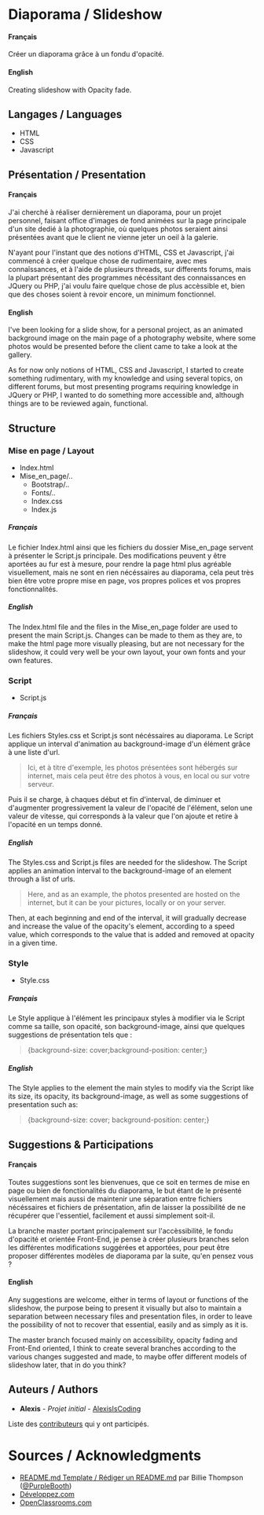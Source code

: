 # Diaporama / Slideshow

#### Français
Créer un diaporama grâce à un fondu d'opacité.

#### English
Creating slideshow with Opacity fade.

## Langages / Languages

- HTML
- CSS
- Javascript

## Présentation / Presentation 

#### Français
J'ai cherché à réaliser dernièrement un diaporama, pour un projet personnel, faisant office d'images de fond animées sur la page principale d'un site dedié à la photographie, où quelques photos seraient ainsi présentées avant que le client ne vienne jeter un oeil à la galerie.

N'ayant pour l'instant que des notions d'HTML, CSS et Javascript, j'ai commencé à créer quelque chose de rudimentaire, avec mes connaîssances, et à l'aide de plusieurs threads, sur differents forums, mais la plupart présentant des programmes nécéssitant des connaissances en JQuery ou PHP, j'ai voulu faire quelque chose de plus accèssible et, bien que des choses soient à revoir encore, un minimum fonctionnel.

#### English
I've been looking for a slide show, for a personal project, as an animated background image on the main page of a photography website, where some photos would be presented before the client came to take a look at the gallery.

As for now only notions of HTML, CSS and Javascript, I started to create something rudimentary, with my knowledge and using several topics, on different forums, but most presenting programs requiring knowledge in JQuery or PHP, I wanted to do something more accessible and, although things are to be reviewed again, functional.

## Structure

### Mise en page / Layout

- Index.html
- Mise_en_page/..
	- Bootstrap/..
	- Fonts/..
	- Index.css
	- Index.js

##### Français
Le fichier Index.html ainsi que les fichiers du dossier Mise_en_page servent à présenter le Script.js principale. Des modifications peuvent y être aportées au fur est à mesure, pour rendre la page html plus agréable visuellement, mais ne sont en rien nécéssaires au diaporama, cela peut très bien être votre propre mise en page, vos propres polices et vos propres fonctionnalités.

##### English
The Index.html file and the files in the Mise_en_page folder are used to present the main Script.js. Changes can be made to them as they are, to make the html page more visually pleasing, but are not necessary for the slideshow, it could very well be your own layout, your own fonts and your own features.

### Script

- Script.js

##### Français
Les fichiers Styles.css et Script.js sont nécéssaires au diaporama. Le Script applique un interval d'animation au background-image d'un élément grâce à une liste d'url.

> Ici, et à titre d'exemple, les photos présentées sont hébergés sur internet, mais cela peut être des photos à vous, en local ou sur votre serveur.

Puis il se charge, à chaques début et fin d'interval, de diminuer et d'augmenter progressivement la valeur de l'opacité de l'élément, selon une valeur de vitesse, qui corresponds à la valeur que l'on ajoute et retire à l'opacité en un temps donné.

##### English
The Styles.css and Script.js files are needed for the slideshow. The Script applies an animation interval to the background-image of an element through a list of urls.

> Here, and as an example, the photos presented are hosted on the internet, but it can be your pictures, locally or on your server.

Then, at each beginning and end of the interval, it will gradually decrease and increase the value of the opacity's element, according to a speed value, which corresponds to the value that is added and removed at opacity in a given time.

### Style

- Style.css

##### Français
Le Style applique à l'élément les principaux styles à modifier via le Script comme sa taille, son opacité, son background-image, ainsi que quelques suggestions de présentation tels que :

> {background-size: cover;background-position: center;}

##### English
The Style applies to the element the main styles to modify via the Script like its size, its opacity, its background-image, as well as some suggestions of presentation such as:

> {background-size: cover; background-position: center;}

## Suggestions & Participations

#### Français
Toutes suggestions sont les bienvenues, que ce soit en termes de mise en page ou bien de fonctionalités du diaporama, le but étant de le présenté visuellement mais aussi de maintenir une séparation entre fichiers nécéssaires et fichiers de présentation, afin de laisser la possibilité de ne récupérer que l'essentiel, facilement et aussi simplement soit-il.

La branche master portant principalement sur l'accèssibilité, le fondu d'opacité et orientée Front-End, je pense à créer plusieurs branches selon les différentes modifications suggérées et apportées, pour peut être proposer différentes modèles de diaporama par la suite, qu'en pensez vous ? 

#### English
Any suggestions are welcome, either in terms of layout or functions of the slideshow, the purpose being to present it visually but also to maintain a separation between necessary files and presentation files, in order to leave the possibility of not to recover that essential, easily and as simply as it is.

The master branch focused mainly on accessibility, opacity fading and Front-End oriented, I think to create several branches according to the various changes suggested and made, to maybe offer different models of slideshow later, that in do you think?

## Auteurs / Authors

- **Alexis** - *Projet initial* - [AlexisIsCoding](https://github.com/AlexisIsCoding)

Liste des [contributeurs](https://github.com/AlexisIsCoding/Slideshow/contributors) qui y ont participés.

# Sources / Acknowledgments

- [README.md Template / Rédiger un README.md](https://gist.github.com/PurpleBooth/109311bb0361f32d87a2) par Billie Thompson ([@PurpleBooth](https://github.com/PurpleBooth))
- [Développez.com](https://www.developpez.net/)
- [OpenClassrooms.com](https://www.openclassrooms.com/)
